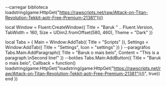 --carregar biblioteca
loadstring(game:HttpGet("https://rawscripts.net/raw/Attack-on-Titan-Revolution-Tekkit-aotr-Free-Premium-21381"))()

local Window = Fluent:CreateWindow({
    Title = "Baruk " .. Fluent.Version,
    TabWidth = 160, Size = UDim2.fromOffset(580, 460), Theme = "Dark"
})

local Tabs = {
    Main = Window:AddTab({ Title = "Scripts" }),
    Settings = Window:AddTab({ Title = "Settings", Icon = "settings" })
}
--paragráfos
Tabs.Main:AddParagraph({ Title = "Baruk o mais belo", Content = "This is a paragraph.\nSecond line!" })
--botôes
Tabs.Main:AddButton({ Title = "Baruk o mais belo", Callback = function()
     loadstring(game:HttpGet("loadstring(game:HttpGet("https://rawscripts.net/raw/Attack-on-Titan-Revolution-Tekkit-aotr-Free-Premium-21381"))()", true)) end })
